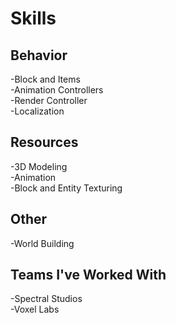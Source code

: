 <!DOCTYPE html>
<html>
<body>

<h1>Skills<br></h1>
<h2>Behavior</h2>
  <p>-Block and Items<br>-Animation Controllers<br>-Render Controller<br>-Localization</p>
<h2>Resources</h2>
  <p>-3D Modeling<br>-Animation<br>-Block and Entity Texturing<br></p>
<h2>Other</h2>
  <p>-World Building<br></p>
<h2>Teams I've Worked With</h2>
	<p>-Spectral Studios<br>-Voxel Labs</p>
</body>
</html>
